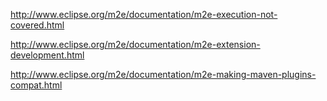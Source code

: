 
http://www.eclipse.org/m2e/documentation/m2e-execution-not-covered.html

http://www.eclipse.org/m2e/documentation/m2e-extension-development.html

http://www.eclipse.org/m2e/documentation/m2e-making-maven-plugins-compat.html
